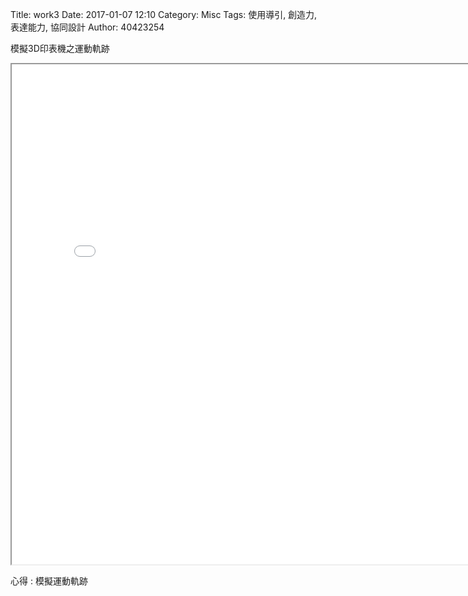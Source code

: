 Title: work3
Date: 2017-01-07 12:10
Category: Misc
Tags: 使用導引, 創造力, 表達能力, 協同設計
Author: 40423254


模擬3D印表機之運動軌跡

<iframe src="./../data/image2/delta_printer.html" width="800"  height="800"/></iframe>

心得 : 模擬運動軌跡